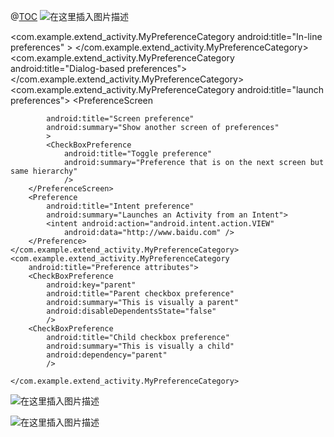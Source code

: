 @[TOC](实验四)
![在这里插入图片描述](https://img-blog.csdnimg.cn/20190514114248791.png?x-oss-process=image/watermark,type_ZmFuZ3poZW5naGVpdGk,shadow_10,text_aHR0cHM6Ly9ibG9nLmNzZG4ubmV0L3FxXzQyMjQxNDEy,size_16,color_FFFFFF,t_70)
<?xml version="1.0" encoding="utf-8"?>
<PreferenceScreen xmlns:android="http://schemas.android.com/apk/res/android"
    android:layout_width="match_parent"
    android:layout_height="match_parent">
    <com.example.extend_activity.MyPreferenceCategory
        android:title="In-line preferences"
        >
        <CheckBoxPreference
            android:key="pref_sync"
            android:title="Checkbox preference"
            android:summary="This is a checkbox"
            />
    </com.example.extend_activity.MyPreferenceCategory>
    <com.example.extend_activity.MyPreferenceCategory
        android:title="Dialog-based preferences">
        <EditTextPreference
            android:key="pref"
            android:title="Edit text preference"
            android:summary="An example that uses an edit text dialog"
            android:dialogTitle="Enter your favorite animal"
            />
        <ListPreference
            android:key="pref_syncConnectionType"
            android:title="List preference"
            android:summary="An example that uses a list dialog "
            android:dialogTitle="Choose One"
            android:entries="@array/list_entries"
            android:entryValues="@array/list_entries"
            android:defaultValue="@array/list_entries" />
    </com.example.extend_activity.MyPreferenceCategory>
    <com.example.extend_activity.MyPreferenceCategory
        android:title="launch preferences">
        <PreferenceScreen

            android:title="Screen preference"
            android:summary="Show another screen of preferences"
            >
            <CheckBoxPreference
                android:title="Toggle preference"
                android:summary="Preference that is on the next screen but same hierarchy"
                />
        </PreferenceScreen>
        <Preference
            android:title="Intent preference"
            android:summary="Launches an Activity from an Intent">
            <intent android:action="android.intent.action.VIEW"
                android:data="http://www.baidu.com" />
        </Preference>
    </com.example.extend_activity.MyPreferenceCategory>
    <com.example.extend_activity.MyPreferenceCategory
        android:title="Preference attributes">
        <CheckBoxPreference
            android:key="parent"
            android:title="Parent checkbox preference"
            android:summary="This is visually a parent"
            android:disableDependentsState="false"
            />
        <CheckBoxPreference
            android:title="Child checkbox preference"
            android:summary="This is visually a child"
            android:dependency="parent"
            />

    </com.example.extend_activity.MyPreferenceCategory>
</PreferenceScreen>


![在这里插入图片描述](https://img-blog.csdnimg.cn/2019051411435119.jpg?x-oss-process=image/watermark,type_ZmFuZ3poZW5naGVpdGk,shadow_10,text_aHR0cHM6Ly9ibG9nLmNzZG4ubmV0L3FxXzQyMjQxNDEy,size_16,color_FFFFFF,t_70)


![在这里插入图片描述](https://img-blog.csdnimg.cn/20190514114358814.jpg?x-oss-process=image/watermark,type_ZmFuZ3poZW5naGVpdGk,shadow_10,text_aHR0cHM6Ly9ibG9nLmNzZG4ubmV0L3FxXzQyMjQxNDEy,size_16,color_FFFFFF,t_70)
